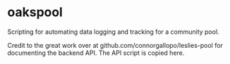 # oakspool
Scripting for automating data logging and tracking for a community pool.

Credit to the great work over at github.com/connorgallopo/leslies-pool for documenting the backend API.  The API script is copied here.
